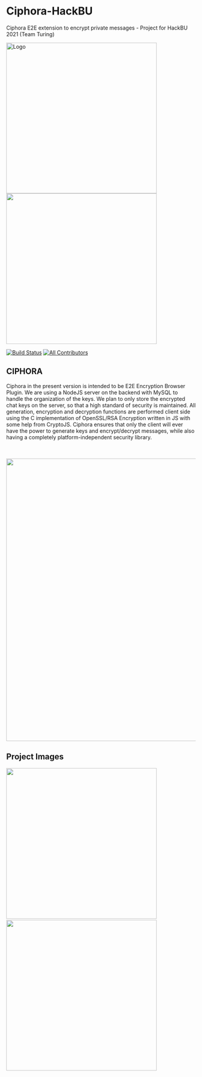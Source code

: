 # Ciphora-HackBU
Ciphora E2E extension to encrypt private messages - Project for HackBU 2021 (Team Turing)

  <a href="https://github.com/andrewflik/Ciphora-HackBU">
    <span><img src="https://github.com/andrewflik/Ciphora-HackBU/blob/main/ciphora-extension/public/logo.jpeg" alt="Logo" width="400"><img src = "hhttps://github.com/andrewflik/Ciphora-HackBU/blob/main/Screenshots_Progress/graphics2.png" width = "400"/></span>
  
  </a>
  <br>
 
 [![Build Status](https://img.shields.io/circleci/project/all-contributors/all-contributors/master.svg)](https://circleci.com/gh/all-contributors/workflows/all-contributors/tree/master) [![All Contributors](https://img.shields.io/badge/all_contributors-2-blue.svg?style=flat-square)](#contributors-) 
 <br>
 
## CIPHORA

Ciphora in the present version is intended to be E2E Encryption Browser Plugin.
We are using a NodeJS server on the backend with MySQL to handle the organization of the keys. We plan to only store the encrypted chat keys on the server, so that a high standard of security is maintained. All generation, encryption and decryption functions are performed client side using the C implementation of OpenSSL/RSA Encryption written in JS with some help from CryptoJS. Ciphora ensures that only the client will ever have the power to generate keys and encrypt/decrypt messages, while also having a completely platform-independent security library.  
<br><br>

<img src="https://github.com/andrewflik/Ciphora-HackBU/blob/main/Screenshots_Progress/3.png" width="750" />

## Project Images
<p float="left">
  <img src="https://github.com/andrewflik/Ciphora-HackBU/blob/main/Screenshots_Progress/messenger_1.gif" width="400" />
  &nbsp
  <img src="https://github.com/andrewflik/Ciphora-HackBU/blob/main/Screenshots_Progress/messenger_2.png" width="400" /> 
  &nbsp
</p>

